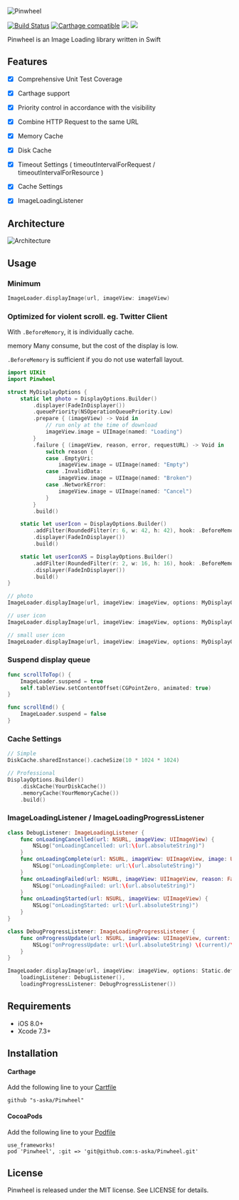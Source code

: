 ![Pinwheel](http://aska.pw/img/pinwheel.svg?2014-12-18)

[![Build Status](https://www.bitrise.io/app/dd8a6843f2c0b21d.svg?token=xgz6qdSPvM0HND-zDTm2zg)](https://www.bitrise.io/app/dd8a6843f2c0b21d)
[![Carthage compatible](https://img.shields.io/badge/Carthage-compatible-4BC51D.svg?style=flat)](https://github.com/Carthage/Carthage)
[![](https://img.shields.io/badge/Xcode-7.0%2B-brightgreen.svg?style=flat)]()
[![](https://img.shields.io/badge/iOS-8.0%2B-brightgreen.svg?style=flat)]()

Pinwheel is an Image Loading library written in Swift

## Features

- [x] Comprehensive Unit Test Coverage
- [x] Carthage support
- [x] Priority control in accordance with the visibility
- [x] Combine HTTP Request to the same URL
- [x] Memory Cache
- [x] Disk Cache
- [x] Timeout Settings ( timeoutIntervalForRequest / timeoutIntervalForResource )
- [x] Cache Settings
- [x] ImageLoadingListener


## Architecture

![Architecture](http://aska.pw/img/pinwheel-architecture.svg?2014-12-23)

## Usage

### Minimum

```swift
ImageLoader.displayImage(url, imageView: imageView)
```

### Optimized for violent scroll. eg. Twitter Client

With `.BeforeMemory`, it is individually cache.

memory Many consume, but the cost of the display is low.

`.BeforeMemory` is sufficient if you do not use waterfall layout.

```swift
import UIKit
import Pinwheel

struct MyDisplayOptions {
    static let photo = DisplayOptions.Builder()
        .displayer(FadeInDisplayer())
        .queuePriority(NSOperationQueuePriority.Low)
        .prepare { (imageView) -> Void in
            // run only at the time of download
            imageView.image = UIImage(named: "Loading")
        }
        .failure { (imageView, reason, error, requestURL) -> Void in
            switch reason {
            case .EmptyUri:
                imageView.image = UIImage(named: "Empty")
            case .InvalidData:
                imageView.image = UIImage(named: "Broken")
            case .NetworkError:
                imageView.image = UIImage(named: "Cancel")
            }
        }
        .build()

    static let userIcon = DisplayOptions.Builder()
        .addFilter(RoundedFilter(r: 6, w: 42, h: 42), hook: .BeforeMemory)
        .displayer(FadeInDisplayer())
        .build()

    static let userIconXS = DisplayOptions.Builder()
        .addFilter(RoundedFilter(r: 2, w: 16, h: 16), hook: .BeforeMemory)
        .displayer(FadeInDisplayer())
        .build()
}

// photo
ImageLoader.displayImage(url, imageView: imageView, options: MyDisplayOptions.photo)

// user icon
ImageLoader.displayImage(url, imageView: imageView, options: MyDisplayOptions.userIcon)

// small user icon
ImageLoader.displayImage(url, imageView: imageView, options: MyDisplayOptions.userIconXS)


```

### Suspend display queue

```swift
func scrollToTop() {
    ImageLoader.suspend = true
    self.tableView.setContentOffset(CGPointZero, animated: true)
}

func scrollEnd() {
    ImageLoader.suspend = false
}
```


### Cache Settings

```swift
// Simple
DiskCache.sharedInstance().cacheSize(10 * 1024 * 1024)

// Professional
DisplayOptions.Builder()
    .diskCache(YourDiskCache())
    .memoryCache(YourMemoryCache())
    .build()
```


### ImageLoadingListener / ImageLoadingProgressListener

```swift
class DebugListener: ImageLoadingListener {
    func onLoadingCancelled(url: NSURL, imageView: UIImageView) {
        NSLog("onLoadingCancelled: url:\(url.absoluteString)")
    }
    func onLoadingComplete(url: NSURL, imageView: UIImageView, image: UIImage, loadedFrom: LoadedFrom) {
        NSLog("onLoadingComplete: url:\(url.absoluteString)")
    }
    func onLoadingFailed(url: NSURL, imageView: UIImageView, reason: FailureReason) {
        NSLog("onLoadingFailed: url:\(url.absoluteString)")
    }
    func onLoadingStarted(url: NSURL, imageView: UIImageView) {
        NSLog("onLoadingStarted: url:\(url.absoluteString)")
    }
}

class DebugProgressListener: ImageLoadingProgressListener {
    func onProgressUpdate(url: NSURL, imageView: UIImageView, current: Int64, total: Int64) {
        NSLog("onProgressUpdate: url:\(url.absoluteString) \(current)/\(total)")
    }
}

ImageLoader.displayImage(url, imageView: imageView, options: Static.defaultOptions,
    loadingListener: DebugListener(),
    loadingProgressListener: DebugProgressListener())
```


## Requirements

- iOS 8.0+
- Xcode 7.3+


## Installation

#### Carthage

Add the following line to your [Cartfile](https://github.com/carthage/carthage)

```
github "s-aska/Pinwheel"
```

#### CocoaPods

Add the following line to your [Podfile](https://guides.cocoapods.org/)

```
use_frameworks!
pod 'Pinwheel', :git => 'git@github.com:s-aska/Pinwheel.git'
```


## License

Pinwheel is released under the MIT license. See LICENSE for details.
